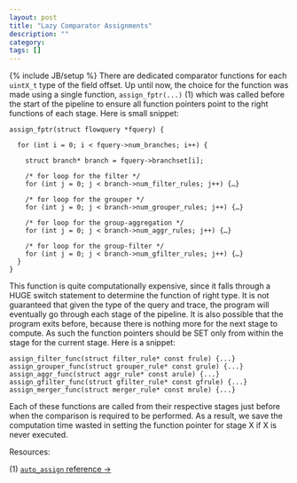 ```yaml
---
layout: post
title: "Lazy Comparator Assignments"
description: ""
category: 
tags: []
---
```

{% include JB/setup %}
There are dedicated comparator functions for each `uintX_t` type of the field offset.
Up until now, the choice for the function was made using a single function, `assign_fptr(...)` (1)
which was called before the start of the pipeline to ensure all function pointers point
to the right functions of each stage. Here is small snippet:


	assign_fptr(struct flowquery *fquery) {
	
	  for (int i = 0; i < fquery->num_branches; i++) {
	
	    struct branch* branch = fquery->branchset[i];    
	    
	    /* for loop for the filter */
	    for (int j = 0; j < branch->num_filter_rules; j++) {…}
	    
	    /* for loop for the grouper */
	    for (int j = 0; j < branch->num_grouper_rules; j++) {…}    
	    
	    /* for loop for the group-aggregation */
	    for (int j = 0; j < branch->num_aggr_rules; j++) {…}
	    
        /* for loop for the group-filter */
	    for (int j = 0; j < branch->num_gfilter_rules; j++) {…}	
	  }
	}
	
This function is quite computationally expensive, since it falls through a HUGE switch
statement to determine the function of right type. It is not guaranteed that given the 
type of the query and trace, the program will eventually go through each stage of the
pipeline. It is also possible that the program exits before, because there is nothing
more for the next stage to compute. As such the function pointers should be SET only
from within the stage for the current stage. Here is a snippet:

	assign_filter_func(struct filter_rule* const frule) {...}
	assign_grouper_func(struct grouper_rule* const grule) {...}  
	assign_aggr_func(struct aggr_rule* const arule) {...}
	assign_gfilter_func(struct gfilter_rule* const gfrule) {...}
	assign_merger_func(struct merger_rule* const mrule) {...}
	
Each of these functions are called from their respective stages just before when the 
comparison is required to be performed. As a result, we save the computation time
wasted in setting the function pointer for stage X if X is never executed.	

Resources:

(1) [`auto_assign` reference &rarr;](http://dl.dropbox.com/u/500389/mthesis/docs-engine/html/auto__assign_8c.html)
	
